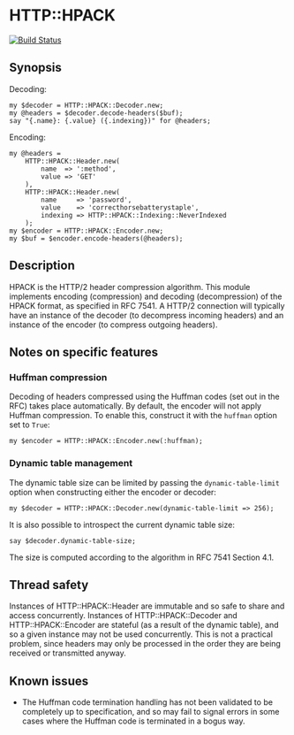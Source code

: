 # HTTP::HPACK

[![Build Status](https://travis-ci.org/jnthn/p6-http-hpack.svg?branch=master)](https://travis-ci.org/jnthn/p6-http-hpack)

## Synopsis

Decoding:

    my $decoder = HTTP::HPACK::Decoder.new;
    my @headers = $decoder.decode-headers($buf);
    say "{.name}: {.value} ({.indexing})" for @headers;

Encoding:

    my @headers = 
        HTTP::HPACK::Header.new(
            name  => ':method',
            value => 'GET'
        ),
        HTTP::HPACK::Header.new(
            name     => 'password',
            value    => 'correcthorsebatterystaple',
            indexing => HTTP::HPACK::Indexing::NeverIndexed
        );
    my $encoder = HTTP::HPACK::Encoder.new;
    my $buf = $encoder.encode-headers(@headers);

## Description

HPACK is the HTTP/2 header compression algorithm. This module implements encoding
(compression) and decoding (decompression) of the HPACK format, as specified in
RFC 7541. A HTTP/2 connection will typically have an instance of the decoder (to
decompress incoming headers) and an instance of the encoder (to compress outgoing
headers).

## Notes on specific features

### Huffman compression

Decoding of headers compressed using the Huffman codes (set out in the RFC) takes
place automatically. By default, the encoder will not apply Huffman compression.
To enable this, construct it with the `huffman` option set to `True`:

    my $encoder = HTTP::HPACK::Encoder.new(:huffman);

### Dynamic table management

The dynamic table size can be limited by passing the `dynamic-table-limit` option
when constructing either the encoder or decoder:

    my $decoder = HTTP::HPACK::Decoder.new(dynamic-table-limit => 256);

It is also possible to introspect the current dynamic table size:

    say $decoder.dynamic-table-size;

The size is computed according to the algorithm in RFC 7541 Section 4.1.

## Thread safety

Instances of HTTP::HPACK::Header are immutable and so safe to share and access
concurrently. Instances of HTTP::HPACK::Decoder and HTTP::HPACK::Encoder are
stateful (as a result of the dynamic table), and so a given instance may not be
used concurrently. This is not a practical problem, since headers may only be
processed in the order they are being received or transmitted anyway.

## Known issues

* The Huffman code termination handling has not been validated to be completely
  up to specification, and so may fail to signal errors in some cases where the
  Huffman code is terminated in a bogus way.

